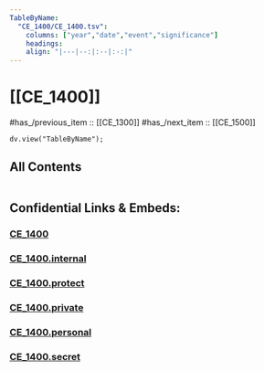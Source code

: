 ```yaml
---
TableByName:
  "CE_1400/CE_1400.tsv": 
    columns: ["year","date","event","significance"]
    headings: 
    align: "|---|--:|:--|:-:|"
---
```


# [[CE_1400]] 

#has_/previous_item :: [[CE_1300]] 
#has_/next_item  :: [[CE_1500]] 


``` dataviewjs
dv.view("TableByName");
```


## All Contents

```folderv
```





## Confidential Links & Embeds: 

### [CE_1400](/_public/Time-Ages/human-ages/History~CE/CE_1400.md) 

### [CE_1400.internal](/_internal/Time-Ages/human-ages/History~CE/CE_1400.internal.md) 

### [CE_1400.protect](/_protect/Time-Ages/human-ages/History~CE/CE_1400.protect.md) 

### [CE_1400.private](/_private/Time-Ages/human-ages/History~CE/CE_1400.private.md) 

### [CE_1400.personal](/_personal/Time-Ages/human-ages/History~CE/CE_1400.personal.md) 

### [CE_1400.secret](/_secret/Time-Ages/human-ages/History~CE/CE_1400.secret.md) 
